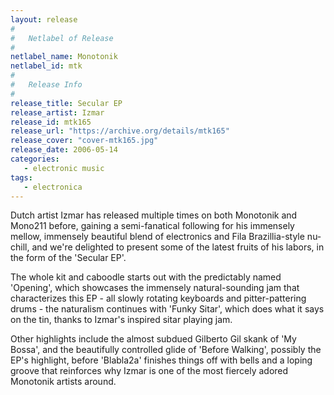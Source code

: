 ```yaml
---
layout: release
#
#   Netlabel of Release
#
netlabel_name: Monotonik
netlabel_id: mtk
#
#   Release Info
#
release_title: Secular EP
release_artist: Izmar
release_id: mtk165
release_url: "https://archive.org/details/mtk165"
release_cover: "cover-mtk165.jpg"
release_date: 2006-05-14
categories:
   - electronic music
tags:
   - electronica
---
```

Dutch artist Izmar has released multiple times on both Monotonik and Mono211 before, gaining a semi-fanatical following for his immensely mellow, immensely beautiful blend of electronics and Fila Brazillia-style nu-chill, and we're delighted to present some of the latest fruits of his labors, in the form of the 'Secular EP'.

The whole kit and caboodle starts out with the predictably named 'Opening', which showcases the immensely natural-sounding jam that characterizes this EP - all slowly rotating keyboards and pitter-pattering drums - the naturalism continues with 'Funky Sitar', which does what it says on the tin, thanks to Izmar's inspired sitar playing jam.

Other highlights include the almost subdued Gilberto Gil skank of 'My Bossa', and the beautifully controlled glide of 'Before Walking', possibly the EP's highlight, before 'Blabla2a' finishes things off with bells and a loping groove that reinforces why Izmar is one of the most fiercely adored Monotonik artists around.